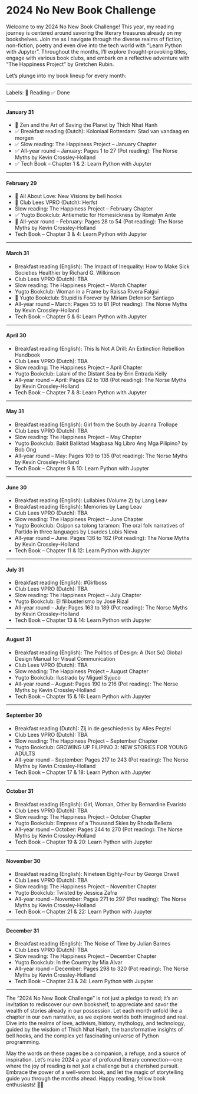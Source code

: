 # 2024 No New Book Challenge

Welcome to my 2024 No New Book Challenge! This year, my reading journey is centered around savoring the literary treasures already on my bookshelves.
Join me as I navigate through the diverse realms of fiction, non-fiction, poetry and even dive into the tech world with “Learn Python with Jupyter”.
Throughout the months, I’ll explore thought-provoking titles, engage with various book clubs, and embark on a reflective adventure with “The Happiness Project” by Gretchen Rubin.

Let’s plunge into my book lineup for every month:

--------------
Labels: 📖 Reading ✅ Done

--------------


#### January 31
- 📖 Zen and the Art of Saving the Planet by Thich Nhat Hanh
- ✅ Breakfast reading (Dutch): Koloniaal Rotterdam: Stad van vandaag en morgen
- ✅ Slow reading: The Happiness Project – January Chapter
- ✅ All-year round – January: Pages 1 to 27 (Pot reading): The Norse Myths by Kevin Crossley-Holland
- ✅ Tech Book – Chapter 1 & 2: Learn Python with Jupyter

--------------

#### February 29
- 📖 All About Love: New Visions by bell hooks
- 📖 Club Lees VPRO (Dutch): Herfst
- Slow reading: The Happiness Project – February Chapter
- ✅ Yugto Bookclub: Antiemetic for Homesickness by Romalyn Ante
- 📖 All-year round – February: Pages 28 to 54 (Pot reading): The Norse Myths by Kevin Crossley-Holland
- Tech Book – Chapter 3 & 4: Learn Python with Jupyter

--------------

#### March 31
- Breakfast reading (English): The Impact of Inequality: How to Make Sick Societies Healthier by Richard G. Wilkinson
- Club Lees VPRO (Dutch): TBA
- Slow reading: The Happiness Project – March Chapter
- Yugto Bookclub: Woman in a Frame by Raissa Rivera Falgui
- 📖 Yugto Bookclub: Stupid is Forever by Miriam Defensor Santiago
- All-year round – March: Pages 55 to 81 (Pot reading): The Norse Myths by Kevin Crossley-Holland
- Tech Book – Chapter 5 & 6: Learn Python with Jupyter

--------------

#### April 30
- Breakfast reading (English): This Is Not A Drill: An Extinction Rebellion Handbook
- Club Lees VPRO (Dutch): TBA
- Slow reading: The Happiness Project – April Chapter
- Yugto Bookclub: Lalani of the Distant Sea by Erin Entrada Kelly
- All-year round – April: Pages 82 to 108 (Pot reading): The Norse Myths by Kevin Crossley-Holland
- Tech Book – Chapter 7 & 8: Learn Python with Jupyter

--------------

#### May 31
- Breakfast reading (English): Girl from the South by Joanna Trollope
- Club Lees VPRO (Dutch): TBA
- Slow reading: The Happiness Project – May Chapter
- Yugto Bookclub: Bakit Baliktad Magbasa Ng Libro Ang Mga Pilipino? by Bob Ong
- All-year round – May: Pages 109 to 135 (Pot reading): The Norse Myths by Kevin Crossley-Holland
- Tech Book – Chapter 9 & 10: Learn Python with Jupyter

--------------

#### June 30
- Breakfast reading (English): Lullabies (Volume 2) by Lang Leav
- Breakfast reading (English): Memories by Lang Leav
- Club Lees VPRO (Dutch): TBA
- Slow reading: The Happiness Project – June Chapter
- Yugto Bookclub: Osipon sa tolong taramon: The oral folk narratives of Partido in three languages by Lourdes Lobis Nieva
- All-year round – June: Pages 136 to 162 (Pot reading): The Norse Myths by Kevin Crossley-Holland
- Tech Book – Chapter 11 & 12: Learn Python with Jupyter

--------------

#### July 31
- Breakfast reading (English): #Girlboss
- Club Lees VPRO (Dutch): TBA
- Slow reading: The Happiness Project – July Chapter
- Yugto Bookclub: El filibusterismo by José Rizal
- All-year round – July: Pages 163 to 189 (Pot reading): The Norse Myths by Kevin Crossley-Holland
- Tech Book – Chapter 13 & 14: Learn Python with Jupyter

--------------

#### August 31
- Breakfast reading (English): The Politics of Design: A (Not So) Global Design Manual for Visual Communication
- Club Lees VPRO (Dutch): TBA
- Slow reading: The Happiness Project – August Chapter
- Yugto Bookclub: Ilustrado by Miguel Syjuco
- All-year round – August: Pages 190 to 216 (Pot reading): The Norse Myths by Kevin Crossley-Holland
- Tech Book – Chapter 15 & 16: Learn Python with Jupyter

--------------

#### September 30
- Breakfast reading (Dutch): Zij in de geschiedenis by Alies Pegtel
- Club Lees VPRO (Dutch): TBA
- Slow reading: The Happiness Project – September Chapter
- Yugto Bookclub: GROWING UP FILIPINO 3: NEW STORIES FOR YOUNG ADULTS
- All-year round – September: Pages 217 to 243 (Pot reading): The Norse Myths by Kevin Crossley-Holland
- Tech Book – Chapter 17 & 18: Learn Python with Jupyter

--------------

#### October 31
- Breakfast reading (English): Girl, Woman, Other by Bernardine Evaristo
- Club Lees VPRO (Dutch): TBA
- Slow reading: The Happiness Project – October Chapter
- Yugto Bookclub: Empress of a Thousand Skies by Rhoda Belleza
- All-year round – October: Pages 244 to 270 (Pot reading): The Norse Myths by Kevin Crossley-Holland
- Tech Book – Chapter 19 & 20: Learn Python with Jupyter

--------------

#### November 30
- Breakfast reading (English): Nineteen Eighty-Four by George Orwell
- Club Lees VPRO (Dutch): TBA
- Slow reading: The Happiness Project – November Chapter
- Yugto Bookclub: Twisted by Jessica Zafra
- All-year round – November: Pages 271 to 297 (Pot reading): The Norse Myths by Kevin Crossley-Holland
- Tech Book – Chapter 21 & 22: Learn Python with Jupyter

--------------

#### December 31
- Breakfast reading (English): The Noise of Time by Julian Barnes
- Club Lees VPRO (Dutch): TBA
- Slow reading: The Happiness Project – December Chapter
- Yugto Bookclub: In the Country by Mia Alvar
- All-year round – December: Pages 298 to 320 (Pot reading): The Norse Myths by Kevin Crossley-Holland
- Tech Book – Chapter 23 & 24: Learn Python with Jupyter

--------------


The “2024 No New Book Challenge” is not just a pledge to read; it’s an invitation to rediscover our own bookshelf, to appreciate and savor the wealth of stories already in our possession.
Let each month unfold like a chapter in our own narrative, as we explore worlds both imagined and real. Dive into the realms of love, activism, history, mythology, and technology, guided by the wisdom of Thich Nhat Hanh, the transformative insights of bell hooks, and the complex yet fascinating universe of Python programming.

May the words on these pages be a companion, a refuge, and a source of inspiration. Let’s make 2024 a year of profound literary connection—one where the joy of reading is not just a challenge but a cherished pursuit. Embrace the power of a well-worn book, and let the magic of storytelling guide you through the months ahead. Happy reading, fellow book enthusiasts! 📖✨



